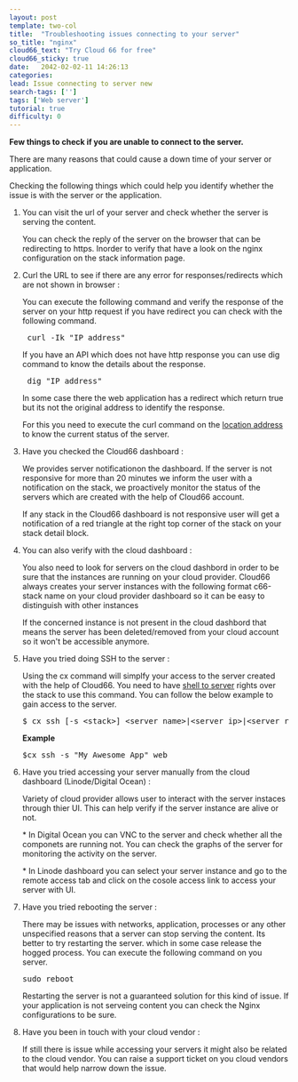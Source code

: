 ```yaml
---
layout: post
template: two-col
title:  "Troubleshooting issues connecting to your server"
so_title: "nginx"
cloud66_text: "Try Cloud 66 for free"
cloud66_sticky: true
date:   2042-02-02-11 14:26:13
categories: 
lead: Issue connecting to server new
search-tags: ['']
tags: ['Web server']
tutorial: true
difficulty: 0
---
```


**Few things to check if you are unable to connect to the server.**

There are many reasons that could cause a down time of your server or application.

Checking the following things which could help you identify whether the issue is with the server or the application.
<ol>
<li>You can visit the url of your server and check whether the server is serving the content.</li>
<p>You can check the reply of the server on the browser that can be redirecting to https. Inorder to verify that have a look on the nginx configuration on the stack information page.  
</p>

<li> Curl the URL to see if there are any error for responses/redirects which are not shown in browser :</li>
<p>You can execute the following command and verify the response of the server on your http request if you have redirect you can check with the following command. </p>
<pre class="prettyprint"> curl -Ik "IP address" </pre>
<p>If you have an API which does not have http response you can use dig command to know the details about the response.</p>
<pre class="prettyprint"> dig "IP address" </pre>
<p>In some case there the web application has a redirect which return true but its not the original address to identify the response.</p>
<p>For this you need to execute the curl command on the <u>location address</u> to know the current status of the server.</p>
<li>Have you checked the Cloud66 dashboard :</li>

<p>We provides server notificationon the dashboard. If the server is not responsive for more than 20 minutes we inform the user with a notification on the stack, we proactively monitor the status of the servers which are created with the help of Cloud66 account.</p>
<p>If any stack in the Cloud66 dashboard is not responsive user will get a notification of a red triangle at the right top corner of the stack on your stack detail block.</p>

<li>You can also verify with the cloud dashboard : </li>
<p>You also need to look for servers on the cloud dashbord in order to be sure that the instances are running on your cloud provider. Cloud66 always creates your server instances with the following format c66-stack name on your cloud provider dashboard so it can be easy to distinguish with other instances</p>

<p>If the concerned instance is not present in the cloud dashbord that means the server has been deleted/removed from your cloud account so it won't be accessible anymore.</p>
<li>Have you tried doing SSH to the server :</li>
<p>Using the cx command will simplfy your access to the server created with the help of Cloud66. You need to have <a href="http://help.cloud66.com/managing-your-stack/ssh-to-your-server">shell to server</a> rights over the stack to use this command. You can follow the below example to gain access to the server.
</p>
<pre class="prettyprint">
$ cx ssh [-s &lt;stack&gt;] &lt;server name&gt;|&lt;server ip&gt;|&lt;server role&gt;
</pre>

**Example**
<pre class="prettyprint">
$cx ssh -s "My Awesome App" web
</pre>
<li>Have you tried accessing your server manually from the cloud dashboard (Linode/Digital Ocean) :</li>
<p>Variety of cloud provider allows user to interact with the server instaces through thier UI. This can help verify if the server instance are alive or not.</p>
<p> * In Digital Ocean you can VNC to the server and check whether all the componets are running not. You can check the graphs of the server for monitoring the activity on the server.
<p> * In Linode dashboard you can select your server instance and go to the remote access tab and click on the cosole access link to access your server with UI.

<li>Have you tried rebooting the server :</li>
<p>There may be issues with networks, application, processes or any other unspecified reasons that a server can stop serving the content. Its better to try restarting the server. which in some case release the hogged process. 
You can execute the following command on you server. </p>
<pre class="prettyprint">
sudo reboot
</pre>
<p>Restarting the server is not a guaranteed solution for this kind of issue. If your application is not serveing content you can check the Nginx configurations to be sure.</p>
<li>Have you been in touch with your cloud vendor :</li>
<p>If  still there is issue while accessing your servers it might also be related to the cloud vendor. You can raise a support ticket on you cloud vendors that would help narrow down the issue.</p>
</ol>

